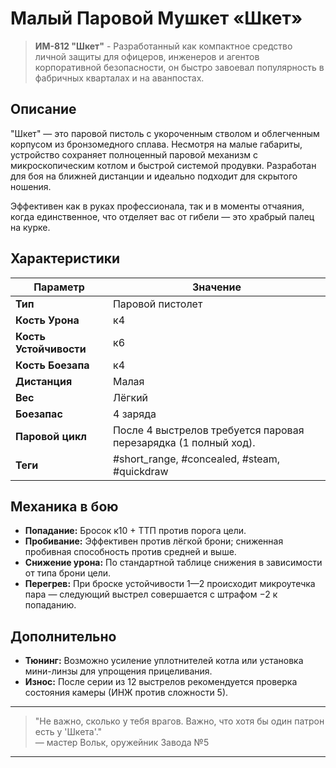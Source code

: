 # Малый Паровой Мушкет «Шкет»

> **ИМ-812 "Шкет"** - Разработанный как компактное средство личной защиты для офицеров, инженеров и агентов корпоративной безопасности, он быстро завоевал популярность в фабричных кварталах и на аванпостах.

## Описание

"Шкет" — это паровой пистоль с укороченным стволом и облегченным корпусом из бронзомедного сплава. Несмотря на малые габариты, устройство сохраняет полноценный паровой механизм с микроскопическим котлом и быстрой системой продувки. Разработан для боя на ближней дистанции и идеально подходит для скрытого ношения.

Эффективен как в руках профессионала, так и в моменты отчаяния, когда единственное, что отделяет вас от гибели — это храбрый палец на курке.

## Характеристики

| Параметр               | Значение                                                        |
| ---------------------- | --------------------------------------------------------------- |
| **Тип**                | Паровой пистолет                                                |
| **Кость Урона**        | к4                                                              |
| **Кость Устойчивости** | к6                                                              |
| **Кость Боезапа**      | к4                                                              |
| **Дистанция**          | Малая                                                           |
| **Вес**                | Лёгкий                                                          |
| **Боезапас**           | 4 заряда                                                        |
| **Паровой цикл**       | После 4 выстрелов требуется паровая перезарядка (1 полный ход). |
| **Теги**               | #short_range, #concealed, #steam, #quickdraw                    |


## Механика в бою

- **Попадание:** Бросок к10 + ТТП против порога цели.
- **Пробивание:** Эффективен против лёгкой брони; сниженная пробивная способность против средней и выше.
- **Снижение урона:** По стандартной таблице снижения в зависимости от типа брони цели.
- **Перегрев:** При броске устойчивости 1—2 происходит микроутечка пара — следующий выстрел совершается с штрафом −2 к попаданию.

## Дополнительно

- **Тюнинг:** Возможно усиление уплотнителей котла или установка мини-линзы для упрощения прицеливания.
- **Износ:** После серии из 12 выстрелов рекомендуется проверка состояния камеры (ИНЖ против сложности 5).

---

> "Не важно, сколько у тебя врагов. Важно, что хотя бы один патрон есть у 'Шкета'."  
> — мастер Вольк, оружейник Завода №5
****